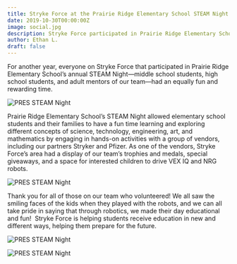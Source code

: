 ```yaml
---
title: Stryke Force at the Prairie Ridge Elementary School STEAM Night
date: 2019-10-30T00:00:00Z
image: social.jpg
description: Stryke Force participated in Prairie Ridge Elementary School’s 2019 STEAM Night
author: Ethan L.
draft: false
---
```


For another year, everyone on Stryke Force that participated in Prairie Ridge Elementary School’s annual STEAM Night—middle school students, high school students, and adult mentors of our team—had an equally fun and rewarding time.

<!--more-->

![PRES STEAM Night](https://photos.smugmug.com/photos/i-BDr9jM9/0/270eeae0/M/i-BDr9jM9-M.jpg)

Prairie Ridge Elementary School’s STEAM Night allowed elementary school students and their families to have a fun time learning and exploring different concepts of science, technology, engineering, art, and mathematics by engaging in hands-on activities with a group of vendors, including our partners Stryker and Pfizer. As one of the vendors, Stryke Force’s area had a display of our team’s trophies and medals, special giveaways, and a space for interested children to drive VEX IQ and NRG robots.

![PRES STEAM Night](https://photos.smugmug.com/photos/i-k4Q4HhT/0/1144746c/M/i-k4Q4HhT-M.jpg)

Thank you for all of those on our team who volunteered! We all saw the smiling faces of the kids when they played with the robots, and we can all take pride in saying that through robotics, we made their day educational and fun! 
Stryke Force is helping students receive education in new and different ways, helping them prepare for the future.

![PRES STEAM Night](https://photos.smugmug.com/photos/i-BsQqcDf/0/2e5f737d/M/i-BsQqcDf-M.jpg)

<p></p>

![PRES STEAM Night](https://photos.smugmug.com/photos/i-KFtBrq7/0/636a4d0b/M/i-KFtBrq7-M.jpg)
